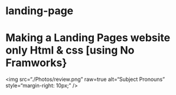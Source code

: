# landing-page
# Making a Landing Pages website only Html & css [using No Framworks}
<img
src=“./Photos/review.png”
raw=true
alt=“Subject Pronouns”
style=“margin-right: 10px;”
/>
